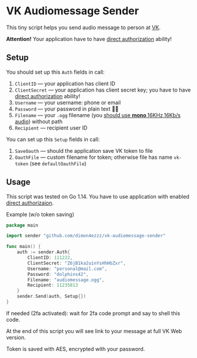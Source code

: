 # VK Audiomessage Sender

This tiny script helps you send audio message to person at [VK](https://vk.com).

**Attention!** Your application have to have [direct authorization](https://vk.com/dev/auth_direct) ability!

## Setup

You should set up this `Auth` fields in call:
1. `ClientID` — your application has client ID
1. `ClientSecret` — your application has client secret key; you have to have [direct authorization](https://vk.com/dev/auth_direct) ability!
1. `Username` — your username: phone or email
1. `Password` — your password in plain text 🤷‍♂️
1. `Filename` — your `.ogg` filename (you [should use **mono**,16KHz,16Kb/s audio](https://vk.com/dev/upload_files_2)) without path
1. `Recipient` — recipient user ID

You can set up this `Setup` fields in call:
1. `SaveOauth` — should the application save VK token to file
1. `OauthFile` — custom filename for token; otherwise file has name `vk-token` (see `defaultOauthFile`)

## Usage

This script was tested on Go 1.14. You have to use application with enabled [direct authorizaion](https://vk.com/dev/auth_direct).

Example (w/o token saving)
```go
package main

import sender "github.com/dimon4ezzz/vk-audiomessage-sender"

func main() {
    auth := sender.Auth{
        ClientID: 111222,
        ClientSecret: "Z6jB1ka2uinYsHhHbZxr",
        Username: "personal@mail.com",
        Password: "dolphins42",
        Filename: "audiomessage.ogg",
        Recipient: 11235813
    }
    sender.Send(auth, Setup{})
}
```

If needed (2fa activated): wait for 2fa code prompt and say to shell this code.

At the end of this script you will see link to your message at full VK Web version.

Token is saved with AES, encrypted with your password.

